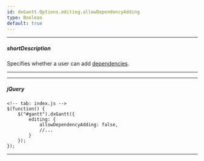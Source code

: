 ```yaml
---
id: dxGantt.Options.editing.allowDependencyAdding
type: Boolean
default: true
---
```

---
##### shortDescription
Specifies whether a user can add [dependencies](/api-reference/10%20UI%20Widgets/dxGantt/1%20Configuration/dependencies '{basewidgetpath}/Configuration/#dependencies').

---
---
##### jQuery

    <!-- tab: index.js -->
    $(function() {
        $("#gantt").dxGantt({
            editing: {
                allowDependencyAdding: false, 
                //...
            }
        });
    }); 

---
